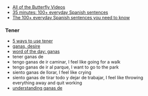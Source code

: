 

- [All of the Butterfly Videos](https://www.youtube.com/@ButterflySpanish/videos)
- [35 minutes: 100+ everyday Spanish sentences](https://www.youtube.com/watch?v=6_5FnCLLYoA)
- [The 100+ everyday Spanish sentences you need to know](https://www.youtube.com/watch?v=LGMKg6MUdxI)

### Tener

- [5 ways to use tener](https://www.youtube.com/watch?v=RaT1vHv_aD0)
- [ganas, desire](https://www.spanishdict.com/translate/ganas?showOnlyResult=true&langFrom=es)
- [word of the day: ganas](https://www.youtube.com/watch?v=ostBQcghsPIs)
- tener ganas de
- tengo ganas de ir caminar, I feel like going for a walk
- tengo ganas de ir al parque, I want to go to the park
- siento ganas de llorar, I feel like crying
- siento ganas de tirar todo y dejar de trabajar, I feel like throwing everything away and quit working
- [understanding ganas de](https://www.youtube.com/watch?v=RZiqPSF9NTk)
